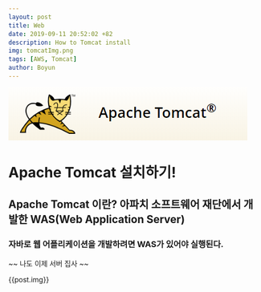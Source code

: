 ```yaml
---
layout: post
title: Web
date: 2019-09-11 20:52:02 +82
description: How to Tomcat install
img: tomcatImg.png
tags: [AWS, Tomcat]
author: Boyun
---
```



![TomcatImg.png](/assets/img/TomcatImg.png)  
# Apache Tomcat 설치하기!
## Apache Tomcat 이란? 아파치 소프트웨어 재단에서 개발한 WAS(Web Application Server)

### 자바로 웹 어플리케이션을 개발하려면 WAS가 있어야 실행된다.

~~ 나도 이제 서버 집사 ~~

{{post.img}}